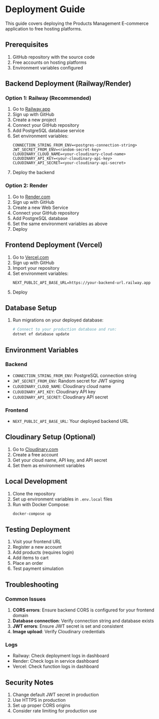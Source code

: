 # Deployment Guide

This guide covers deploying the Products Management E-commerce application to free hosting platforms.

## Prerequisites

1. GitHub repository with the source code
2. Free accounts on hosting platforms
3. Environment variables configured

## Backend Deployment (Railway/Render)

### Option 1: Railway (Recommended)

1. Go to [Railway.app](https://railway.app)
2. Sign up with GitHub
3. Create a new project
4. Connect your GitHub repository
5. Add PostgreSQL database service
6. Set environment variables:
   ```
   CONNECTION_STRING_FROM_ENV=<postgres-connection-string>
   JWT_SECRET_FROM_ENV=<random-secret-key>
   CLOUDINARY_CLOUD_NAME=<your-cloudinary-cloud-name>
   CLOUDINARY_API_KEY=<your-cloudinary-api-key>
   CLOUDINARY_API_SECRET=<your-cloudinary-api-secret>
   ```
7. Deploy the backend

### Option 2: Render

1. Go to [Render.com](https://render.com)
2. Sign up with GitHub
3. Create a new Web Service
4. Connect your GitHub repository
5. Add PostgreSQL database
6. Set the same environment variables as above
7. Deploy

## Frontend Deployment (Vercel)

1. Go to [Vercel.com](https://vercel.com)
2. Sign up with GitHub
3. Import your repository
4. Set environment variables:
   ```
   NEXT_PUBLIC_API_BASE_URL=https://your-backend-url.railway.app
   ```
5. Deploy

## Database Setup

1. Run migrations on your deployed database:
   ```bash
   # Connect to your production database and run:
   dotnet ef database update
   ```

## Environment Variables

### Backend
- `CONNECTION_STRING_FROM_ENV`: PostgreSQL connection string
- `JWT_SECRET_FROM_ENV`: Random secret for JWT signing
- `CLOUDINARY_CLOUD_NAME`: Cloudinary cloud name
- `CLOUDINARY_API_KEY`: Cloudinary API key
- `CLOUDINARY_API_SECRET`: Cloudinary API secret

### Frontend
- `NEXT_PUBLIC_API_BASE_URL`: Your deployed backend URL

## Cloudinary Setup (Optional)

1. Go to [Cloudinary.com](https://cloudinary.com)
2. Create a free account
3. Get your cloud name, API key, and API secret
4. Set them as environment variables

## Local Development

1. Clone the repository
2. Set up environment variables in `.env.local` files
3. Run with Docker Compose:
   ```bash
   docker-compose up
   ```

## Testing Deployment

1. Visit your frontend URL
2. Register a new account
3. Add products (requires login)
4. Add items to cart
5. Place an order
6. Test payment simulation

## Troubleshooting

### Common Issues

1. **CORS errors**: Ensure backend CORS is configured for your frontend domain
2. **Database connection**: Verify connection string and database exists
3. **JWT errors**: Ensure JWT secret is set and consistent
4. **Image upload**: Verify Cloudinary credentials

### Logs

- Railway: Check deployment logs in dashboard
- Render: Check logs in service dashboard
- Vercel: Check function logs in dashboard

## Security Notes

1. Change default JWT secret in production
2. Use HTTPS in production
3. Set up proper CORS origins
4. Consider rate limiting for production use
